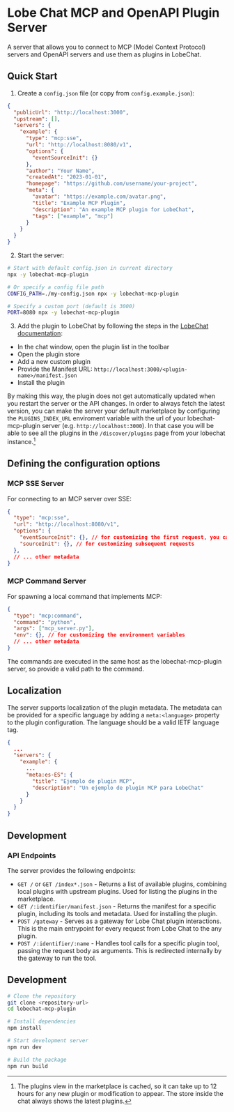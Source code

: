 # Lobe Chat MCP and OpenAPI Plugin Server

A server that allows you to connect to MCP (Model Context Protocol) servers and OpenAPI servers and use them as plugins in LobeChat.


## Quick Start

1. Create a `config.json` file (or copy from `config.example.json`):

```json
{
  "publicUrl": "http://localhost:3000",
  "upstream": [],
  "servers": {
    "example": {
      "type": "mcp:sse",
      "url": "http://localhost:8080/v1",
      "options": {
        "eventSourceInit": {}
      },
      "author": "Your Name",
      "createdAt": "2023-01-01",
      "homepage": "https://github.com/username/your-project",
      "meta": {
        "avatar": "https://example.com/avatar.png",
        "title": "Example MCP Plugin",
        "description": "An example MCP plugin for LobeChat",
        "tags": ["example", "mcp"]
      }
    }
  }
}
```

2. Start the server:

```bash
# Start with default config.json in current directory
npx -y lobechat-mcp-plugin

# Or specify a config file path
CONFIG_PATH=./my-config.json npx -y lobechat-mcp-plugin

# Specify a custom port (default is 3000)
PORT=8080 npx -y lobechat-mcp-plugin
```

3. Add the plugin to LobeChat by following the steps in the [LobeChat documentation](https://lobehub.com/docs/usage/plugins/custom-plugin#installing-custom-plugins):
  - In the chat window, open the plugin list in the toolbar
  - Open the plugin store
  - Add a new custom plugin
  - Provide the Manifest URL: `http://localhost:3000/<plugin-name>/manifest.json`
  - Install the plugin

By making this way, the plugin does not get automatically updated when you restart the server or the API changes. In order to always fetch the latest version, you can make the server your default marketplace by configuring the `PLUGINS_INDEX_URL` enviroment variable with the url of your lobechat-mcp-plugin server (e.g. `http://localhost:3000`). In that case you will be able to see all the plugins in the `/discover/plugins` page from your lobechat instance.[^1]

[^1]: The plugins view in the marketplace is cached, so it can take up to 12 hours for any new plugin or modification to appear. The store inside the chat always shows the latest plugins.

## Defining the configuration options

### MCP SSE Server

For connecting to an MCP server over SSE:

```json
{
  "type": "mcp:sse",
  "url": "http://localhost:8080/v1",
  "options": {
    "eventSourceInit": {}, // for customizing the first request, you can provide auth headers for example
    "sourceInit": {}, // for customizing subsequent requests
  },
  // ... other metadata
}
```

### MCP Command Server

For spawning a local command that implements MCP:

```json
{
  "type": "mcp:command",
  "command": "python",
  "args": ["mcp_server.py"],
  "env": {}, // for customizing the environment variables
  // ... other metadata
}
```

The commands are executed in the same host as the lobechat-mcp-plugin server, so provide a valid path to the command.


## Localization

The server supports localization of the plugin metadata. The metadata can be provided for a specific language by adding a `meta:<language>` property to the plugin configuration. The language should be a valid IETF language tag.

```json
{
  ...
  "servers": {
    "example": {
      ...
      "meta:es-ES": {
        "title": "Ejemplo de plugin MCP",
        "description": "Un ejemplo de plugin MCP para LobeChat"
      }
    }
  }
}
```

## Development

### API Endpoints

The server provides the following endpoints:

  - `GET /` or `GET /index*.json` - Returns a list of available plugins, combining local plugins with upstream plugins. Used for listing the plugins in the marketplace.
  - `GET /:identifier/manifest.json` - Returns the manifest for a specific plugin, including its tools and metadata. Used for installing the plugin.
  - `POST /gateway` - Serves as a gateway for Lobe Chat plugin interactions. This is the main entrypoint for every request from Lobe Chat to the any plugin.
  - `POST /:identifier/:name` - Handles tool calls for a specific plugin tool, passing the request body as arguments. This is redirected internally by the gateway to run the tool.

## Development

```bash
# Clone the repository
git clone <repository-url>
cd lobechat-mcp-plugin

# Install dependencies
npm install

# Start development server
npm run dev

# Build the package
npm run build
```